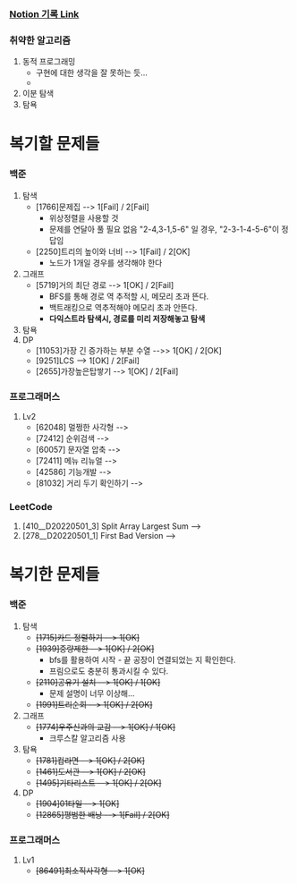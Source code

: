 ### [Notion 기록 Link](https://jnam.notion.site/3a57997df12848f093fb434e7fef4c4c)

### 취약한 알고리즘
1. 동적 프로그래밍
   - 구현에 대한 생각을 잘 못하는 듯...
   - 
2. 이분 탐색
3. 탐욕

# 복기할 문제들
### 백준
1. 탐색
   - [1766]문제집 --> 1[Fail] / 2[Fail]
     - 위상정렬을 사용할 것
     - 문제를 연달아 풀 필요 없음 "2-4,3-1,5-6" 일 경우, "2-3-1-4-5-6"이 정답임
   - [2250]트리의 높이와 너비 --> 1[Fail] / 2[OK]
     - 노드가 1개일 경우를 생각해야 한다
2. 그래프
   - [5719]거의 최단 경로 --> 1[OK] / 2[Fail]
      - BFS를 통해 경로 역 추적할 시, 메모리 초과 뜬다.
      - 백트래킹으로 역추적해야 메모리 초과 안뜬다.
      - **다익스트라 탐색시, 경로를 미리 저장해놓고 탐색**
3. 탐욕
4. DP
    - [11053]가장 긴 증가하는 부분 수열 -->> 1[OK] / 2[OK]
    - [9251]LCS --> 1[OK] / 2[Fail]
    - [2655]가장높은탑쌓기 --> 1[OK] / 2[Fail]

### 프로그래머스
1. Lv2
   - [62048] 멀쩡한 사각형 -->
   - [72412] 순위검색 -->
   - [60057] 문자열 압축 -->
   - [72411] 메뉴 리뉴얼 -->
   - [42586] 기능개발 -->
   - [81032] 거리 두기 확인하기 -->

### LeetCode

1. [410__D20220501_3] Split Array Largest Sum -->
2. [278__D20220501_1] First Bad Version -->

# 복기한 문제들

### 백준
1. 탐색
   - ~~[1715]카드 정렬하기 --> 1[OK]~~
   - ~~[1939]중량제한 --> 1[OK] / 2[OK]~~
     - bfs를 활용하여 시작 - 끝 공장이 연결되었는 지 확인한다.
     - 프림으로도 충분히 통과시킬 수 있다.
   - ~~[2110]공유기 설치 --> 1[OK] / 1[OK]~~
     - 문제 설명이 너무 이상해...
   - ~~[1991]트리순회 --> 1[OK] / 2[OK]~~
2. 그래프
    - ~~[1774]우주신과의 교감 --> 1[OK] / 1[OK]~~
      - 크루스칼 알고리즘 사용
3. 탐욕
    - ~~[1781]컵라면 --> 1[OK] / 2[OK]~~
    - ~~[1461]도서관 --> 1[OK] / 2[OK]~~
    - ~~[1495]기타리스트 --> 1[OK] / 2[OK]~~
4. DP
    - ~~[1904]01타일 --> 1[OK]~~
    - ~~[12865]평범한 배낭 --> 1[Fail] / 2[OK]~~
### 프로그래머스
1. Lv1
   - ~~[86491]최소직사각형 --> 1[OK]~~
